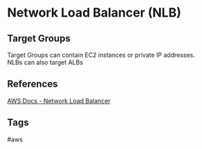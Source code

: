 # Network Load Balancer (NLB)


## Target Groups
Target Groups can contain EC2 instances or private IP addresses.  
NLBs can also target ALBs
## References
[AWS Docs - Network Load Balancer](https://docs.aws.amazon.com/elasticloadbalancing/latest/network/introduction.html)

## Tags
#aws
